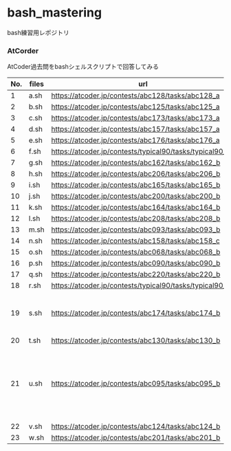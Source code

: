 # bash_mastering

bash練習用レポジトリ

### AtCorder
AtCoder過去問をbashシェルスクリプトで回答してみる

| No. | files  | url                                                      | etc               |
| --- | -------| -------------------------------------------------------- |-------------------|
|  1  | a.sh   | https://atcoder.jp/contests/abc128/tasks/abc128_a        |                   |
|  2  | b.sh   | https://atcoder.jp/contests/abc125/tasks/abc125_a        |                   |
|  3  | c.sh   | https://atcoder.jp/contests/abc173/tasks/abc173_a        |                   |
|  4  | d.sh   | https://atcoder.jp/contests/abc157/tasks/abc157_a        |                   |
|  5  | e.sh   | https://atcoder.jp/contests/abc176/tasks/abc176_a        |                   |
|  6  | f.sh   | https://atcoder.jp/contests/typical90/tasks/typical90_ag |                   |
|  7  | g.sh   | https://atcoder.jp/contests/abc162/tasks/abc162_b        |                   |
|  8  | h.sh   | https://atcoder.jp/contests/abc206/tasks/abc206_b        |                   |
|  9  | i.sh   | https://atcoder.jp/contests/abc165/tasks/abc165_b        |                   |
| 10  | j.sh   | https://atcoder.jp/contests/abc200/tasks/abc200_b        |                   |
| 11  | k.sh   | https://atcoder.jp/contests/abc164/tasks/abc164_b        |                   |
| 12  | l.sh   | https://atcoder.jp/contests/abc208/tasks/abc208_b        |                   |
| 13  | m.sh   | https://atcoder.jp/contests/abc093/tasks/abc093_b        |                   |
| 14  | n.sh   | https://atcoder.jp/contests/abc158/tasks/abc158_c        |                   |
| 15  | o.sh   | https://atcoder.jp/contests/abc068/tasks/abc068_b        |                   |
| 16  | p.sh   | https://atcoder.jp/contests/abc090/tasks/abc090_b        |                   |
| 17  | q.sh   | https://atcoder.jp/contests/abc220/tasks/abc220_b        |                   |
| 18  | r.sh   | https://atcoder.jp/contests/typical90/tasks/typical90_bo |                   |
| 19  | s.sh   | https://atcoder.jp/contests/abc174/tasks/abc174_b        | 多重配列          |
| 20  | t.sh   | https://atcoder.jp/contests/abc130/tasks/abc130_b        |                   |
| 21  | u.sh   | https://atcoder.jp/contests/abc095/tasks/abc095_b        | 配列の和, 最小値  |
| 22  | v.sh   | https://atcoder.jp/contests/abc124/tasks/abc124_b        |                   |
| 23  | w.sh   | https://atcoder.jp/contests/abc201/tasks/abc201_b        |                   |

